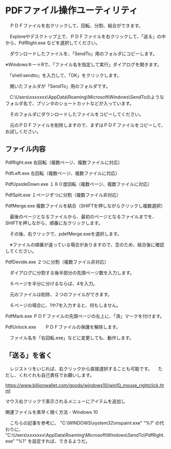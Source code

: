 # PDFファイル操作ユーティリティ

　ＰＤＦファイルを右クリックして、回転、分割、結合ができます。
 
　Exploreやデスクトップ上で、ＰＤＦファイルを右クリックして、「送る」の中から、PdfRight.exe などを選択してください。

　ダウンロードしたファイルを、「SendTo」用のフォルダにコピーします。

※Windowsキー＋Rで、「ファイル名を指定して実行」ダイアログを開きます。

　「shell:sendto」を入力して、「OK」をクリックします。
 
　開いたフォルダが「SendTo」用のフォルダです。

　C:\Users\xxxxxxx\AppData\Roaming\Microsoft\Windows\SendToのようなフォルダ名で、プリンタのショートカットなどが入っています。

　そのフォルダにダウンロードしたファイルをコピーしてください。

　元のＰＤＦファイルを削除しますので、まずはＰＤＦファイルをコピーして、お試しください。

## ファイル内容
PdfRight.exe       右回転（複数ページ、複数ファイルに対応）


PdfLeft.exe        左回転（複数ページ、複数ファイルに対応）


PdfUpsideDown.exe  １８０度回転（複数ページ、複数ファイルに対応）


PdfSplit.exe       １ページずつに分割（複数ファイル非対応）


PdfMerge.exe       複数ファイルを結合（SHIFTを押しながらクリックし複数選択）

　最後のページとなるファイルから、最初のページとなるファイルまでを、SHIFTを押しながら、順番に左クリックします。

　その後、右クリックで、pdefMerge.exeを選択します。

　※ファイルの順番が違っている場合がありますので、念のため、結合後に確認してください。


PdfDevide.exe      ２つに分割（複数ファイル非対応）

　ダイアログに分割する後半部分の先頭ページ数を入力します。

　６ページを半分に分けるならば、4を入力。

　元のファイルは削除、２つのファイルができます。

　６ページの場合に、1や7を入力すると、何もしません。


PdfMark.exe       ＰＤＦファイルの先頭ページの左上に、「済」マークを付けます。


PdfUnlock.exe　　ＰＤＦファイルの保護を解除します。


　ファイル名を「右回転.exe」などに変更しても、動作します。

 ## 「送る」を省く 
　レジストリをいじれば、右クリックから直接選択することも可能です。
　ただし、くれぐれも自己責任でお願いします。

https://www.billionwallet.com/goods/windows10/win10_mouse_rightclick.html

マウス右クリックで表示されるメニューにアイテムを追加し

関連ファイルを素早く開く方法 - Windows 10

　こちらの記事を参考に、
"C:\WINDOWS\system32\mspaint.exe" "%1"
の代わりに、
"C:\Users\xxxxxxx\AppData\Roaming\Microsoft\Windows\SendTo\PdfRight.exe" "%1"
を設定すれば、できるようだ。

